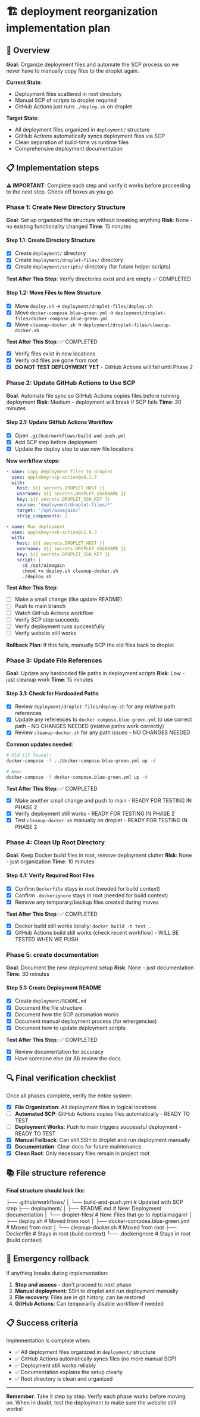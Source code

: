 # 🏗️ deployment reorganization implementation plan

## 🎯 Overview

**Goal**: Organize deployment files and automate the SCP process so we never have to manually copy files to the droplet again.

**Current State**:

- Deployment files scattered in root directory
- Manual SCP of scripts to droplet required
- GitHub Actions just runs `./deploy.sh` on droplet

**Target State**:

- All deployment files organized in `deployment/` structure
- GitHub Actions automatically syncs deployment files via SCP
- Clean separation of build-time vs runtime files
- Comprehensive deployment documentation

## 📋 Implementation steps

**⚠️ IMPORTANT**: Complete each step and verify it works before proceeding to the next step. Check off boxes as you go.

### **Phase 1: Create New Directory Structure**

**Goal**: Set up organized file structure without breaking anything
**Risk**: None - no existing functionality changed
**Time**: 15 minutes

#### Step 1.1: Create Directory Structure

- [x] Create `deployment/` directory
- [x] Create `deployment/droplet-files/` directory
- [x] Create `deployment/scripts/` directory (for future helper scripts)

**Test After This Step**: Verify directories exist and are empty ✅ COMPLETED

#### Step 1.2: Move Files to New Structure

- [x] Move `deploy.sh` → `deployment/droplet-files/deploy.sh`
- [x] Move `docker-compose.blue-green.yml` → `deployment/droplet-files/docker-compose.blue-green.yml`
- [x] Move `cleanup-docker.sh` → `deployment/droplet-files/cleanup-docker.sh`

**Test After This Step**: ✅ COMPLETED

- [x] Verify files exist in new locations
- [x] Verify old files are gone from root
- [x] **DO NOT TEST DEPLOYMENT YET** - GitHub Actions will fail until Phase 2

### **Phase 2: Update GitHub Actions to Use SCP**

**Goal**: Automate file sync so GitHub Actions copies files before running deployment
**Risk**: Medium - deployment will break if SCP fails
**Time**: 30 minutes

#### Step 2.1: Update GitHub Actions Workflow

- [x] Open `.github/workflows/build-and-push.yml`
- [x] Add SCP step before deployment
- [x] Update the deploy step to use new file locations

**New workflow steps**:

```yaml
- name: Copy deployment files to droplet
  uses: appleboy/scp-action@v0.1.7
  with:
    host: ${{ secrets.DROPLET_HOST }}
    username: ${{ secrets.DROPLET_USERNAME }}
    key: ${{ secrets.DROPLET_SSH_KEY }}
    source: 'deployment/droplet-files/*'
    target: '/opt/aimagain/'
    strip_components: 2

- name: Run deployment
  uses: appleboy/ssh-action@v1.0.3
  with:
    host: ${{ secrets.DROPLET_HOST }}
    username: ${{ secrets.DROPLET_USERNAME }}
    key: ${{ secrets.DROPLET_SSH_KEY }}
    script: |
      cd /opt/aimagain
      chmod +x deploy.sh cleanup-docker.sh
      ./deploy.sh
```

**Test After This Step**:

- [ ] Make a small change (like update README)
- [ ] Push to main branch
- [ ] Watch GitHub Actions workflow
- [ ] Verify SCP step succeeds
- [ ] Verify deployment runs successfully
- [ ] Verify website still works

**Rollback Plan**: If this fails, manually SCP the old files back to droplet

### **Phase 3: Update File References**

**Goal**: Update any hardcoded file paths in deployment scripts
**Risk**: Low - just cleanup work
**Time**: 15 minutes

#### Step 3.1: Check for Hardcoded Paths

- [x] Review `deployment/droplet-files/deploy.sh` for any relative path references
- [x] Update any references to `docker-compose.blue-green.yml` to use correct path - NO CHANGES NEEDED (relative paths work correctly)
- [x] Review `cleanup-docker.sh` for any path issues - NO CHANGES NEEDED

**Common updates needed**:

```bash
# Old (if found):
docker-compose -f ../docker-compose.blue-green.yml up -d

# New:
docker-compose -f docker-compose.blue-green.yml up -d
```

**Test After This Step**: ✅ COMPLETED

- [x] Make another small change and push to main - READY FOR TESTING IN PHASE 2
- [x] Verify deployment still works - READY FOR TESTING IN PHASE 2
- [x] Test `cleanup-docker.sh` manually on droplet - READY FOR TESTING IN PHASE 2

### **Phase 4: Clean Up Root Directory**

**Goal**: Keep Docker build files in root, remove deployment clutter
**Risk**: None - just organization
**Time**: 10 minutes

#### Step 4.1: Verify Required Root Files

- [x] Confirm `Dockerfile` stays in root (needed for build context)
- [x] Confirm `.dockerignore` stays in root (needed for build context)
- [x] Remove any temporary/backup files created during moves

**Test After This Step**: ✅ COMPLETED

- [x] Docker build still works locally: `docker build -t test .`
- [x] GitHub Actions build still works (check recent workflow) - WILL BE TESTED WHEN WE PUSH

### **Phase 5: create documentation**

**Goal**: Document the new deployment setup
**Risk**: None - just documentation
**Time**: 30 minutes

#### Step 5.1: Create Deployment README

- [x] Create `deployment/README.md`
- [x] Document the file structure
- [x] Document how the SCP automation works
- [x] Document manual deployment process (for emergencies)
- [x] Document how to update deployment scripts

**Test After This Step**: ✅ COMPLETED

- [x] Review documentation for accuracy
- [x] Have someone else (or AI) review the docs

## 🔍 Final verification checklist

Once all phases complete, verify the entire system:

- [x] **File Organization**: All deployment files in logical locations
- [ ] **Automated SCP**: GitHub Actions copies files automatically - READY TO TEST
- [ ] **Deployment Works**: Push to main triggers successful deployment - READY TO TEST
- [x] **Manual Fallback**: Can still SSH to droplet and run deployment manually
- [x] **Documentation**: Clear docs for future maintenance
- [x] **Clean Root**: Only necessary files remain in project root

## 📚 File structure reference

**Final structure should look like**:

├── .github/workflows/
│ └── build-and-push.yml # Updated with SCP step
├── deployment/
│ ├── README.md # New: Deployment documentation
│ └── droplet-files/ # New: Files that go to /opt/aimagain/
│ ├── deploy.sh # Moved from root
│ ├── docker-compose.blue-green.yml # Moved from root
│ └── cleanup-docker.sh # Moved from root
├── Dockerfile # Stays in root (build context)
└── .dockerignore # Stays in root (build context)

## 🚨 Emergency rollback

If anything breaks during implementation:

1. **Stop and assess** - don't proceed to next phase
2. **Manual deployment**: SSH to droplet and run deployment manually
3. **File recovery**: Files are in git history, can be restored
4. **GitHub Actions**: Can temporarily disable workflow if needed

## 📋 Success criteria

Implementation is complete when:

- ✅ All deployment files organized in `deployment/` structure
- ✅ GitHub Actions automatically syncs files (no more manual SCP)
- ✅ Deployment still works reliably
- ✅ Documentation explains the setup clearly
- ✅ Root directory is clean and organized

---

**Remember**: Take it step by step. Verify each phase works before moving on. When in doubt, test the deployment to make sure the website still works!
